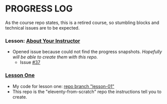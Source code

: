 # PROGRESS LOG

As the course repo states, this is a retired course, so stumbling blocks and technical issues are to be expected.

### Lesson: [About Your Instructor](https://learneleventyfromscratch.com/#about-your-instructor)

- Opened issue because could not find the progress snapshots. _Hopefully will be able to create them with this repo._
  - Issue [#37](https://github.com/Andy-set-studio/learneleventyfromscratch.com/issues/37)

### [Lesson One](https://learneleventyfromscratch.com/lesson/1.html#what-is-eleventy)

- My code for lesson one: [repo branch "lesson-01"](https://github.com/maiya-22/learning-repo__learn-11ty-from-scratch/tree/Lesson-01)
- This repo is the "eleventy-from-scratch" repo the instructions tell you to create.
